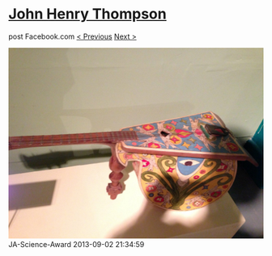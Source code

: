 # [John Henry Thompson](../README.md)
post Facebook.com
[< Previous](2013-09-02-13.md) [Next >](2013-09-02-15.md)

[![](../media/2013-09-02/JA-Science-Award-3.jpg)](../README.md)
JA-Science-Award
2013-09-02 21:34:59